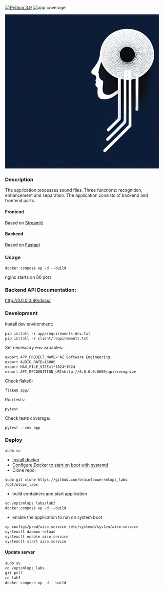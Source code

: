 [![Python 3.9](https://img.shields.io/badge/python-3.9-blue.svg)](https://www.python.org/downloads/release/python-3916/)
![app coverage](https://img.shields.io/badge/app_test_coverage-83%25-yellowgreen)

![ScreenShot](img/sound_logo.png)

### Description
The application processes sound files. Three functions: recognition, enhancement and separation.
The application consists of backend and frontend parts.
#### Frontend
Based on [Streamlit](https://github.com/streamlit/streamlit)
#### Backend
Based on [Fastapi](https://github.com/tiangolo/fastapi)
### Usage
```shell
docker compose up -d --build
```
nginx starts on 80 port

### Backend API Documentation: 
http://0.0.0.0:80/docs/

### Development
Install dev environment:
```shell
pip install -r app/requirements-dev.txt
pip install -r client/requirements.txt
```
Set necessary env variables:
```shell
export APP_PROJECT_NAME='AI Software Engineering'
export AUDIO_RATE=16000
export MAX_FILE_SIZE=1*1024*1024
export API_RECOGNITION_URI=http://0.0.0.0:8000/api/recognize
```
Check flake8:
```shell
flake8 app/
```
Run tests:
```shell
pytest
```
Check tests coverage:
```shell
pytest --cov app
```

### Deploy
```shell
sudo su
```
- [Install docker](https://docs.docker.com/engine/install/ubuntu/)
- [Configure Docker to start on boot with systemd](https://docs.docker.com/engine/install/linux-postinstall/#configure-docker-to-start-on-boot-with-systemd)
- Clone repo:
```shell
sudo git clone https://github.com/brain4power/mlops_labs /opt/mlops_labs
```
- build containers and start application
```shell
cd /opt/mlops_labs/lab3
docker compose up -d --build
```
- enable the application to run on system boot
```shell
cp configs/prod/aise.service /etc/systemd/system/aise.service
systemctl daemon-reload
systemctl enable aise.service
systemctl start aise.service
```
#### Update server
```shell
sudo su
cd /opt/mlops_labs
git pull
cd lab3
docker compose up -d --build
```